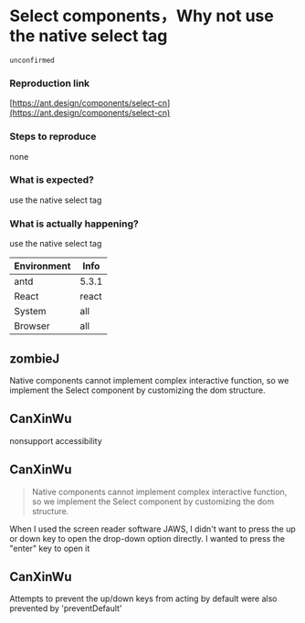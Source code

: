 # Select components，Why not use the native select tag

`unconfirmed`

### Reproduction link

[https://ant.design/components/select-cn](https://ant.design/components/select-cn)

### Steps to reproduce

none

### What is expected?

use the native select tag

### What is actually happening?

use the native select tag

| Environment | Info  |
| ----------- | ----- |
| antd        | 5.3.1 |
| React       | react |
| System      | all   |
| Browser     | all   |

<!-- generated by ant-design-issue-helper. DO NOT REMOVE -->

## zombieJ

Native components cannot implement complex interactive function, so we implement the Select component by customizing the dom structure.

## CanXinWu

nonsupport accessibility

## CanXinWu

> Native components cannot implement complex interactive function, so we implement the Select component by customizing the dom structure.

When I used the screen reader software JAWS, I didn't want to press the up or down key to open the drop-down option directly. I wanted to press the "enter" key to open it

## CanXinWu

Attempts to prevent the up/down keys from acting by default were also prevented by 'preventDefault'
